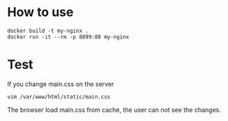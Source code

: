 # How to use

```
docker build -t my-nginx .
docker run -it --rm -p 8899:80 my-nginx
```

# Test

If you change main.css on the server
```
vim /var/www/html/static/main.css
```

The browser load main.css from cache, the user can not see the changes.

